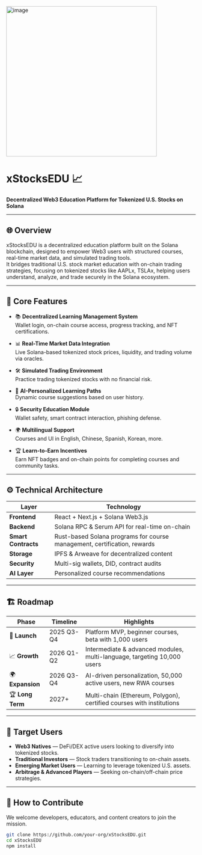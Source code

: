 <img width="400" height="400" alt="image" src="https://github.com/user-attachments/assets/df6cac6f-b494-45e3-9b0e-249f1f9e0f01" />

# xStocksEDU 📈
**Decentralized Web3 Education Platform for Tokenized U.S. Stocks on Solana**

---

## 🌐 Overview

xStocksEDU is a decentralized education platform built on the Solana blockchain, designed to empower Web3 users with structured courses, real-time market data, and simulated trading tools.  
It bridges traditional U.S. stock market education with on-chain trading strategies, focusing on tokenized stocks like AAPLx, TSLAx, helping users understand, analyze, and trade securely in the Solana ecosystem.

---

## 🚀 Core Features

- 📚 **Decentralized Learning Management System**  
  Wallet login, on-chain course access, progress tracking, and NFT certifications.

- 📊 **Real-Time Market Data Integration**  
  Live Solana-based tokenized stock prices, liquidity, and trading volume via oracles.

- 🛠️ **Simulated Trading Environment**  
  Practice trading tokenized stocks with no financial risk.

- 🧩 **AI-Personalized Learning Paths**  
  Dynamic course suggestions based on user history.

- 🔒 **Security Education Module**  
  Wallet safety, smart contract interaction, phishing defense.

- 🌍 **Multilingual Support**  
  Courses and UI in English, Chinese, Spanish, Korean, more.

- 🏆 **Learn-to-Earn Incentives**  
  Earn NFT badges and on-chain points for completing courses and community tasks.

---

## ⚙️ Technical Architecture

| Layer         | Technology                                      |
|---------------|-------------------------------------------------|
| **Frontend**  | React + Next.js + Solana Web3.js                |
| **Backend**   | Solana RPC & Serum API for real-time on-chain   |
| **Smart Contracts** | Rust-based Solana programs for course management, certification, rewards |
| **Storage**   | IPFS & Arweave for decentralized content       |
| **Security**  | Multi-sig wallets, DID, contract audits        |
| **AI Layer**  | Personalized course recommendations            |

---

## 🏗️ Roadmap

| Phase              | Timeline           | Highlights                            |
|--------------------|--------------------|--------------------------------------|
| 🚀 **Launch**      | 2025 Q3-Q4         | Platform MVP, beginner courses, beta with 1,000 users |
| 📈 **Growth**      | 2026 Q1-Q2         | Intermediate & advanced modules, multi-language, targeting 10,000 users |
| 🌍 **Expansion**   | 2026 Q3-Q4         | AI-driven personalization, 50,000 active users, new RWA courses |
| 🏆 **Long Term**   | 2027+              | Multi-chain (Ethereum, Polygon), certified courses with institutions |

---

## 👥 Target Users

- **Web3 Natives** — DeFi/DEX active users looking to diversify into tokenized stocks.
- **Traditional Investors** — Stock traders transitioning to on-chain assets.
- **Emerging Market Users** — Learning to leverage tokenized U.S. assets.
- **Arbitrage & Advanced Players** — Seeking on-chain/off-chain price strategies.

---

## 🧭 How to Contribute

We welcome developers, educators, and content creators to join the mission.

```bash
git clone https://github.com/your-org/xStocksEDU.git
cd xStocksEDU
npm install
